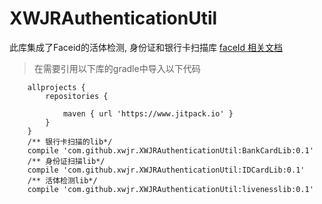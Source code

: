 # XWJRAuthenticationUtil
此库集成了Faceid的活体检测, 身份证和银行卡扫描库
[faceId 相关文档](https://faceid.com/pages/documents)
> 在需要引用以下库的gradle中导入以下代码
```
    allprojects {
        repositories {

            maven { url 'https://www.jitpack.io' }
        }
    }
    /** 银行卡扫描的lib*/
    compile 'com.github.xwjr.XWJRAuthenticationUtil:BankCardLib:0.1'
    /** 身份证扫描lib*/
    compile 'com.github.xwjr.XWJRAuthenticationUtil:IDCardLib:0.1'
    /** 活体检测lib*/
    compile 'com.github.xwjr.XWJRAuthenticationUtil:livenesslib:0.1'
```
